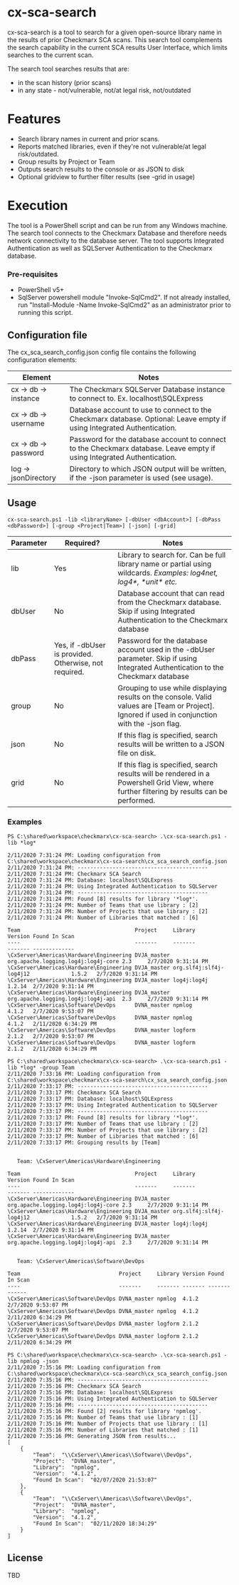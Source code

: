# cx-sca-search

cx-sca-search is a tool to search for a given open-source library name in the results of prior Checkmarx SCA scans. This search tool complements the search capability in the current SCA results User Interface, which limits searches to the current scan.

The search tool searches results that are:
  - in the scan history (prior scans)
  - in any state - not/vulnerable, not/at legal risk, not/outdated
 
# Features

  - Search library names in current and prior scans.
  - Reports matched libraries, even if they're not vulnerable/at legal risk/outdated.
  - Group results by Project or Team
  - Outputs search results to the console or as JSON to disk
  - Optional gridview to further filter results (see -grid in usage)

# Execution

The tool is a PowerShell script and can be run from any Windows machine.
The search tool connects to the Checkmarx Database and therefore needs network connectivity to the database server. The tool supports  Integrated Authentication as well as SQLServer Authentication to the Checkmarx database.

### Pre-requisites
- PowerShell v5+
- SqlServer powershell module "Invoke-SqlCmd2". If not already installed, run "Install-Module -Name Invoke-SqlCmd2" as an administrator prior to running this script.

## Configuration file

The cx_sca_search_config.json config file contains the following configuration elements:

| Element | Notes |
| ------ | ------ |
| cx -> db -> instance | The Checkmarx SQLServer Database instance to connect to. Ex. localhost\\SQLExpress |
| cx -> db -> username | Database account to use to connect to the Checkmarx database. Optional: Leave empty if using Integrated Authentication. |
| cx -> db -> password | Password for the database account to connect to the Checkmarx database. Leave empty if using Integrated Authentication. |
| log -> jsonDirectory | Directory to which JSON output will be written, if the -json parameter is used (see usage).  |

## Usage
```
cx-sca-search.ps1 -lib <libraryName> [-dbUser <dbAccount>] [-dbPass <dbPassword>] [-group <Project|Team>] [-json] [-grid] 
```

| Parameter | Required? | Notes |
| ------ | ------ | ------ |
| lib | Yes | Library to search for. Can be full library name or partial using wildcards. *Examples: log4net, log4\*, \*unit\* etc.* |
| dbUser | No | Database account that can read from the Checkmarx database. Skip if using Integrated Authentication to the Checkmarx database |
| dbPass | Yes, if -dbUser is provided. Otherwise, not required. | Password for the database account used in the -dbUser parameter. Skip if using Integrated Authentication to the Checkmarx database |
| group | No | Grouping to use while displaying results on the console. Valid values are [Team or Project]. Ignored if used in conjunction with the -json flag. |
| json | No | If this flag is specified, search results will be written to a JSON file on disk. |
| grid | No | If this flag is specified, search results will be rendered in a Powershell Grid View, where further filtering by results can be performed. |

### Examples

```
PS C:\shared\workspace\checkmarx\cx-sca-search> .\cx-sca-search.ps1 -lib *log*

2/11/2020 7:31:24 PM: Loading configuration from C:\shared\workspace\checkmarx\cx-sca-search\cx_sca_search_config.json
2/11/2020 7:31:24 PM: -----------------------------------------
2/11/2020 7:31:24 PM: Checkmarx SCA Search
2/11/2020 7:31:24 PM: Database: localhost\SQLExpress
2/11/2020 7:31:24 PM: Using Integrated Authentication to SQLServer
2/11/2020 7:31:24 PM: -----------------------------------------
2/11/2020 7:31:24 PM: Found [8] results for library '*log*'.
2/11/2020 7:31:24 PM: Number of Teams that use library : [2]
2/11/2020 7:31:24 PM: Number of Projects that use library : [2]
2/11/2020 7:31:24 PM: Number of Libraries that matched : [6]

Team                                    Project     Library                             Version Found In Scan
----                                    -------     -------                             ------- -------------
\CxServer\Americas\Hardware\Engineering DVJA_master org.apache.logging.log4j:log4j-core 2.3     2/7/2020 9:31:14 PM
\CxServer\Americas\Hardware\Engineering DVJA_master org.slf4j:slf4j-log4j12             1.5.2   2/7/2020 9:31:14 PM
\CxServer\Americas\Hardware\Engineering DVJA_master log4j:log4j                         1.2.14  2/7/2020 9:31:14 PM
\CxServer\Americas\Hardware\Engineering DVJA_master org.apache.logging.log4j:log4j-api  2.3     2/7/2020 9:31:14 PM
\CxServer\Americas\Software\DevOps      DVNA_master npmlog                              4.1.2   2/7/2020 9:53:07 PM
\CxServer\Americas\Software\DevOps      DVNA_master npmlog                              4.1.2   2/11/2020 6:34:29 PM
\CxServer\Americas\Software\DevOps      DVNA_master logform                             2.1.2   2/7/2020 9:53:07 PM
\CxServer\Americas\Software\DevOps      DVNA_master logform                             2.1.2   2/11/2020 6:34:29 PM
```

```
PS C:\shared\workspace\checkmarx\cx-sca-search> .\cx-sca-search.ps1 -lib *log* -group Team
2/11/2020 7:33:16 PM: Loading configuration from C:\shared\workspace\checkmarx\cx-sca-search\cx_sca_search_config.json
2/11/2020 7:33:17 PM: -----------------------------------------
2/11/2020 7:33:17 PM: Checkmarx SCA Search
2/11/2020 7:33:17 PM: Database: localhost\SQLExpress
2/11/2020 7:33:17 PM: Using Integrated Authentication to SQLServer
2/11/2020 7:33:17 PM: -----------------------------------------
2/11/2020 7:33:17 PM: Found [8] results for library '*log*'.
2/11/2020 7:33:17 PM: Number of Teams that use library : [2]
2/11/2020 7:33:17 PM: Number of Projects that use library : [2]
2/11/2020 7:33:17 PM: Number of Libraries that matched : [6]
2/11/2020 7:33:17 PM: Grouping results by [Team]


   Team: \CxServer\Americas\Hardware\Engineering

Team                                    Project     Library                             Version Found In Scan
----                                    -------     -------                             ------- -------------
\CxServer\Americas\Hardware\Engineering DVJA_master org.apache.logging.log4j:log4j-core 2.3     2/7/2020 9:31:14 PM
\CxServer\Americas\Hardware\Engineering DVJA_master org.slf4j:slf4j-log4j12             1.5.2   2/7/2020 9:31:14 PM
\CxServer\Americas\Hardware\Engineering DVJA_master log4j:log4j                         1.2.14  2/7/2020 9:31:14 PM
\CxServer\Americas\Hardware\Engineering DVJA_master org.apache.logging.log4j:log4j-api  2.3     2/7/2020 9:31:14 PM


   Team: \CxServer\Americas\Software\DevOps

Team                               Project     Library Version Found In Scan
----                               -------     ------- ------- -------------
\CxServer\Americas\Software\DevOps DVNA_master npmlog  4.1.2   2/7/2020 9:53:07 PM
\CxServer\Americas\Software\DevOps DVNA_master npmlog  4.1.2   2/11/2020 6:34:29 PM
\CxServer\Americas\Software\DevOps DVNA_master logform 2.1.2   2/7/2020 9:53:07 PM
\CxServer\Americas\Software\DevOps DVNA_master logform 2.1.2   2/11/2020 6:34:29 PM
```

```
PS C:\shared\workspace\checkmarx\cx-sca-search> .\cx-sca-search.ps1 -lib npmlog -json
2/11/2020 7:35:16 PM: Loading configuration from C:\shared\workspace\checkmarx\cx-sca-search\cx_sca_search_config.json
2/11/2020 7:35:16 PM: -----------------------------------------
2/11/2020 7:35:16 PM: Checkmarx SCA Search
2/11/2020 7:35:16 PM: Database: localhost\SQLExpress
2/11/2020 7:35:16 PM: Using Integrated Authentication to SQLServer
2/11/2020 7:35:16 PM: -----------------------------------------
2/11/2020 7:35:16 PM: Found [2] results for library 'npmlog'.
2/11/2020 7:35:16 PM: Number of Teams that use library : [1]
2/11/2020 7:35:16 PM: Number of Projects that use library : [1]
2/11/2020 7:35:16 PM: Number of Libraries that matched : [1]
2/11/2020 7:35:16 PM: Generating JSON from results...
[
    {
        "Team":  "\\CxServer\\Americas\\Software\\DevOps",
        "Project":  "DVNA_master",
        "Library":  "npmlog",
        "Version":  "4.1.2",
        "Found In Scan":  "02/07/2020 21:53:07"
    },
    {
        "Team":  "\\CxServer\\Americas\\Software\\DevOps",
        "Project":  "DVNA_master",
        "Library":  "npmlog",
        "Version":  "4.1.2",
        "Found In Scan":  "02/11/2020 18:34:29"
    }
]
```

License
----

TBD
